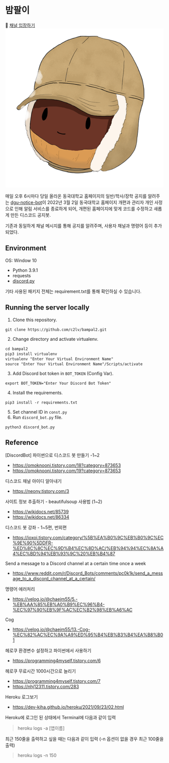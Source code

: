 # 밤팔이
:elephant: [채널 입장하기](https://discord.gg/6BVxgEvCM7)  
![bampal2_app_icon](./bampal2.png)

매일 오후 6시마다 당일 올라온
동국대학교 홈페이지의 일반/학사/장학 공지를 알려주는
[dgu-notice-bot](https://github.com/JuYeong0413/dgu-notice-bot)이 2022년 3월 2일 동국대학교 홈페이지 개편과 관리자 개인 사정으로 인해 알림 서비스를 종료하게 되어, 개편된 홈페이지에 맞게 코드를 수정하고 새롭게 만든 디스코드 공지봇.  

기존과 동일하게 채널 메시지를 통해 공지를 알려주며, 사용자 채널과 명령어 등이 추가되었다.

## Environment
OS: Window 10
* Python 3.9.1
* requests
* [discord.py](https://github.com/Rapptz/discord.py)  

기타 사용된 패키지 전체는 requirement.txt를 통해 확인하실 수 있습니다.

## Running the server locally
1. Clone this repository.
```terminal
git clone https://github.com/c2lv/bampal2.git
```
2. Change directory and activate virtualenv.
```terminal
cd bampal2
pip3 install virtualenv
virtualenv "Enter Your Virtual Environment Name"
source "Enter Your Virtual Environment Name"/Scripts/activate
```
3. Add Discord bot token in `BOT_TOKEN` (Config Var).
```terminal
export BOT_TOKEN="Enter Your Discord Bot Token"
```
4. Install the requirements.
```terminal
pip3 install -r requirements.txt
```
5. Set channel ID in `const.py`
6. Run `discord_bot.py` file.
```terminal
python3 discord_bot.py
```

## Reference
[DiscordBot] 파이썬으로 디스코드 봇 만들기 -1~2  
- https://omoknooni.tistory.com/18?category=873653  
- https://omoknooni.tistory.com/19?category=873653  

디스코드 채널 아이디 알아내기
- https://neony.tistory.com/3  

사이트 정보 추출하기 - beautifulsoup 사용법 (1~2)
- https://wikidocs.net/85739
- https://wikidocs.net/86334

디스코드 봇 강좌 - 1~5편, 번외편
- https://ioxoi.tistory.com/category/%5B%EA%B0%9C%EB%B0%9C%EC%9E%90%5DDFR-%ED%8C%8C%EC%9D%B4%EC%8D%AC/%EB%94%94%EC%8A%A4%EC%BD%94%EB%93%9C%20%EB%B4%87

Send a message to a Discord channel at a certain time once a week
- https://www.reddit.com/r/Discord_Bots/comments/pc0k1k/send_a_message_to_a_discord_channel_at_a_certain/

명령어 에러처리
- https://velog.io/@chaejm55/5.-%EB%AA%85%EB%A0%B9%EC%96%B4-%EC%97%90%EB%9F%AC%EC%B2%98%EB%A6%AC

Cog
- https://velog.io/@chaejm55/13.-Cog-%EC%82%AC%EC%9A%A9%ED%95%B4%EB%B3%B4%EA%B8%B01

헤로쿠 환경변수 설정하고 파이썬에서 사용하기
- https://programming4myself.tistory.com/6

헤로쿠 무료시간 1000시간으로 늘리기
- https://programming4myself.tistory.com/7
- https://nhj12311.tistory.com/283

Heroku 로그보기
- https://dev-kiha.github.io/heroku/2021/09/23/02.html

Heroku에 로그인 된 상태에서 Terminal에 다음과 같이 입력  
> heroku logs -a [앱이름]

최근 150줄을 출력하고 싶을 때는 다음과 같이 입력 (-n 옵션이 없을 경우 최근 100줄을 출력)
> heroku logs -n 150
